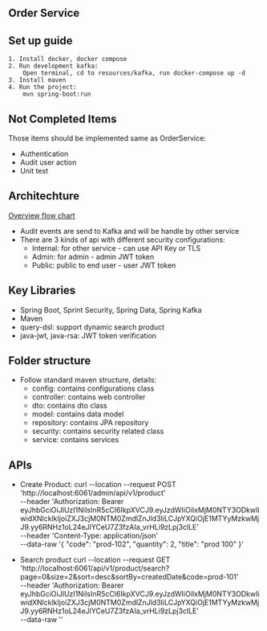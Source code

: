 ## Order Service

## Set up guide
    1. Install docker, docker compose
    2. Run development kafka:
        Open terminal, cd to resources/kafka, run docker-compose up -d
    3. Install maven
    4. Run the project:
        mvn spring-boot:run

## Not Completed Items
Those items should be implemented same as OrderService:
- Authentication
- Audit user action
- Unit test

## Architechture
[Overview flow chart](https://app.diagrams.net/?lightbox=1&highlight=0000ff&edit=_blank&layers=1&nav=1&title=gpx_track_online#RzZfbctowEIafxpfp%2BAxcEkia6aRTWqZTkpuObG9sNbLlkcWpT18Jy0a2QkNTmMAN3l8Hr779JYHlTfLNR4bK7DNNgFiunWwsb2q5rmuHofiSyrZWHMcb1krKcKK0vTDHv0GJtlKXOIGq05FTSjguu2JMiwJi3tEQY3Td7fZESfetJUrBEOYxIqb6Ayc8a5Zh2%2FuGO8Bppl49DFRDhOLnlNFlod5nud7T7lM356iZS%2FWvMpTQtSZ5N5Y3YZTy%2BinfTIBIuA22etztgdY2bwYFP2bAYPrr8Q6538af4p8j%2F2o9%2Ffr8cOXWs6wQWSoe3ytgKmG%2BbSCJ3Ev5uMzJOOaUWd71ChjHAuM9ioDMaIU5poXoElHOaa51GBOcygZOS6FmPCcicMQjXXKCC5i0hbWFqPIRY2FzcKFOi0%2F4EmgOnG1FFzWgKVDjSE%2FF6315GynTChsqDSlDpe3Ee6jiQXH9B8a%2BwfiW0YKDME6fs0YnQVUGiaKyzjCHqkSx7LcWO%2FE0pFpvNqh8E1W7EXRWwblYBQarKeIoQhUc9GS8FS5KgDWY5l1MGtJIblZI7qNWaLfwl9qLSj8B2oHXQ%2BsGBtrwBbLDc5ENDbLXYvUXYEJ%2FdGkmdByDlQFJgBvL20cakKCqwrGgUXHEuClrQGGD%2BULy%2FBCo6KETTTcK9i7YasEMGBbLkz7XDkpIjNutx11kTZcshtcuAbM%2BGv%2FgL%2FgZEMTxqpvGSzVRb5hRLBJsy9%2BWtin%2FqFfWOn01Sr%2FfehMZh1n%2FQBfFSYEbE%2B0s0i77P1xj3qUnc00hUls0ZpCB5hoZ7m2zi3TfLDTnHeO1E%2FpKXXw199eOpvfynxd2bePab%2FSf7%2FT81z%2Bfzu0%2F7%2BL8d0IvhUd6KXhPLwWDnpfeepaFvbPM9U%2FlJUv%2B%2BGz%2BctTd93%2FsvJs%2F)

- Audit events are send to Kafka and will be handle by other service
- There are 3 kinds of api with different security configurations:
    - Internal: for other service - can use API Key or TLS
    - Admin: for admin - admin JWT token
    - Public: public to end user - user JWT token

## Key Libraries
- Spring Boot, Sprint Security, Spring Data, Spring Kafka
- Maven
- query-dsl: support dynamic search product
- java-jwt, java-rsa: JWT token verification

## Folder structure

- Follow standard maven structure, details:
    - config: contains configurations class
    - controller: contains web controller
    - dto: contains dto class
    - model: contains data model
    - repository: contains JPA repository
    - security: contains security related class
    - service: contains services

## APIs
- Create Product:
    curl --location --request POST 'http://localhost:6061/admin/api/v1/product' \
    --header 'Authorization: Bearer eyJhbGciOiJIUzI1NiIsInR5cCI6IkpXVCJ9.eyJzdWIiOiIxMjM0NTY3ODkwIiwidXNlcklkIjoiZXJ3cjM0NTM0ZmdlZnJld3IiLCJpYXQiOjE1MTYyMzkwMjJ9.yy6RNHz1oL24eJlYCeU7Z3fzAIa_vrHLi9zLpj3clLE' \
    --header 'Content-Type: application/json' \
    --data-raw '{
        "code": "prod-102",
        "quantity": 2,
        "title": "prod 100"
    }'

- Search product
    curl --location --request GET 'http://localhost:6061/api/v1/product/search?page=0&size=2&sort=desc&sortBy=createdDate&code=prod-101' \
    --header 'Authorization: Bearer eyJhbGciOiJIUzI1NiIsInR5cCI6IkpXVCJ9.eyJzdWIiOiIxMjM0NTY3ODkwIiwidXNlcklkIjoiZXJ3cjM0NTM0ZmdlZnJld3IiLCJpYXQiOjE1MTYyMzkwMjJ9.yy6RNHz1oL24eJlYCeU7Z3fzAIa_vrHLi9zLpj3clLE' \
    --data-raw ''